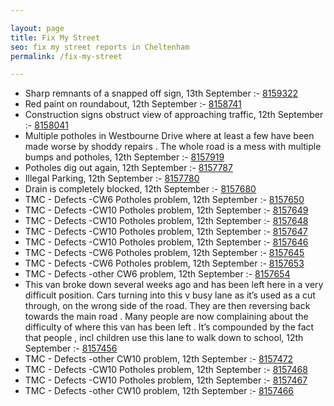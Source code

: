 ```yaml
---

layout: page
title: Fix My Street
seo: fix my street reports in Cheltenham
permalink: /fix-my-street

---
```


<!-- fix_marker starts -->

- Sharp remnants of a snapped off sign, 13th September :- [8159322](https://www.fixmystreet.com/report/8159322)
- Red paint on roundabout, 12th September :- [8158741](https://www.fixmystreet.com/report/8158741)
- Construction signs obstruct view of approaching traffic, 12th September :- [8158041](https://www.fixmystreet.com/report/8158041)
- Multiple potholes in Westbourne Drive where at least a few have been made worse by shoddy repairs . The whole road is a mess with multiple bumps and potholes, 12th September :- [8157919](https://www.fixmystreet.com/report/8157919)
- Potholes dig out again, 12th September :- [8157787](https://www.fixmystreet.com/report/8157787)
- Illegal Parking, 12th September :- [8157780](https://www.fixmystreet.com/report/8157780)
- Drain is completely blocked, 12th September :- [8157680](https://www.fixmystreet.com/report/8157680)
- TMC - Defects -CW6 Potholes  problem, 12th September :- [8157650](https://www.fixmystreet.com/report/8157650)
- TMC - Defects -CW10 Potholes problem, 12th September :- [8157649](https://www.fixmystreet.com/report/8157649)
- TMC - Defects -CW10 Potholes problem, 12th September :- [8157648](https://www.fixmystreet.com/report/8157648)
- TMC - Defects -CW10 Potholes problem, 12th September :- [8157647](https://www.fixmystreet.com/report/8157647)
- TMC - Defects -CW10 Potholes problem, 12th September :- [8157646](https://www.fixmystreet.com/report/8157646)
- TMC - Defects -CW6 Potholes  problem, 12th September :- [8157645](https://www.fixmystreet.com/report/8157645)
- TMC - Defects -CW6 Potholes  problem, 12th September :- [8157653](https://www.fixmystreet.com/report/8157653)
- TMC - Defects -other CW6 problem, 12th September :- [8157654](https://www.fixmystreet.com/report/8157654)
- This van broke down several weeks ago and has been left here in a very difficult position. Cars turning into this v busy lane as it’s used as a cut through, on the wrong side of the road. They are then reversing back towards the main road . Many people are now complaining about the difficulty of where this van has been left . It’s compounded by the fact that people , incl children use this lane to walk down to school, 12th September :- [8157456](https://www.fixmystreet.com/report/8157456)
- TMC - Defects -other CW10 problem, 12th September :- [8157472](https://www.fixmystreet.com/report/8157472)
- TMC - Defects -CW10 Potholes problem, 12th September :- [8157468](https://www.fixmystreet.com/report/8157468)
- TMC - Defects -CW10 Potholes problem, 12th September :- [8157467](https://www.fixmystreet.com/report/8157467)
- TMC - Defects -other CW10 problem, 12th September :- [8157466](https://www.fixmystreet.com/report/8157466)

<!-- fix_marker ends -->